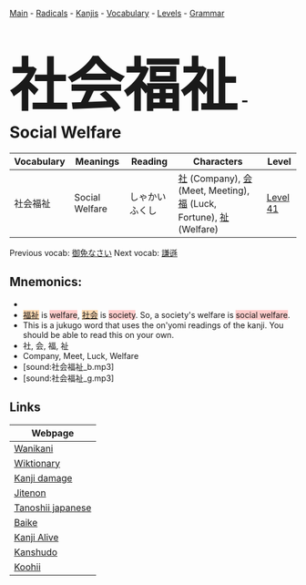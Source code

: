 <style> bigfont {font-size: 100px}</style>
[Main](../README.md) -
[Radicals](../radicals.md) -
[Kanjis](../kanjis.md) -
[Vocabulary](../vocabulary.md) -
[Levels](../levels.md) -
[Grammar](../grammar.md)
# <bigfont> 社会福祉</bigfont> - Social Welfare 

| Vocabulary | Meanings | Reading | Characters | Level |
| --- | --- | --- | --- | --- |
| 社会福祉 | Social Welfare | しゃかいふくし |  [社](../kanjis/社.md) (Company), [会](../kanjis/会.md) (Meet, Meeting), [福](../kanjis/福.md) (Luck, Fortune), [祉](../kanjis/祉.md) (Welfare) | [Level 41](../levels/wk_level41.md) |

Previous vocab: [御免なさい](御免なさい.md) Next vocab: [謙遜](謙遜.md) 

## Mnemonics:

* 
* <span style="background-color:#fed8b1"> [福祉](https://jisho.org/search/福祉)</span> is <span style="background-color:#ffcccb"> welfare</span>, <span style="background-color:#fed8b1"> [社会](https://jisho.org/search/社会)</span> is <span style="background-color:#ffcccb"> society</span>. So, a society's welfare is <span style="background-color:#ffcccb"> social welfare</span>.
* This is a jukugo word that uses the on'yomi readings of the kanji. You should be able to read this on your own.
* 社, 会, 福, 祉
* Company, Meet, Luck, Welfare
* [sound:社会福祉_b.mp3]
* [sound:社会福祉_g.mp3]


## Links 

| Webpage |
| --- |
| [Wanikani          ](https://www.wanikani.com/kanji/社会福祉) |
| [Wiktionary        ](https://en.wiktionary.org/wiki/社会福祉) |
| [Kanji damage      ](http://www.kanjidamage.com/kanji/search?utf8=✓&q=社会福祉) |
| [Jitenon           ](https://jitenon.com/kanji/社会福祉) |
| [Tanoshii japanese ](https://www.tanoshiijapanese.com/dictionary/kanji.cfm?k=社会福祉) |
| [Baike             ](https://baike.baidu.com/item/社会福祉) |
| [Kanji Alive       ](https://app.kanjialive.com/社会福祉) |
| [Kanshudo          ](https://www.kanshudo.com/searchmn?q=社会福祉) |
| [Koohii            ](https://kanji.koohii.com/study/kanji/社会福祉) |
